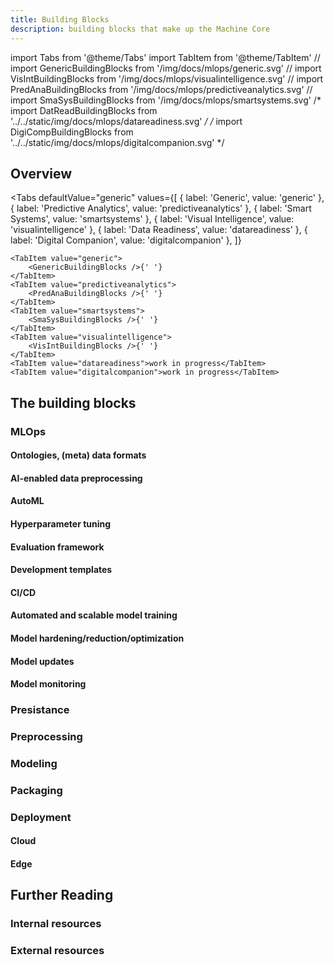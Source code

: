 ```yaml
---
title: Building Blocks
description: building blocks that make up the Machine Core
---
```


import Tabs from '@theme/Tabs'
import TabItem from '@theme/TabItem'
// import GenericBuildingBlocks from '/img/docs/mlops/generic.svg'
// import VisIntBuildingBlocks from '/img/docs/mlops/visualintelligence.svg'
// import PredAnaBuildingBlocks from '/img/docs/mlops/predictiveanalytics.svg'
// import SmaSysBuildingBlocks from '/img/docs/mlops/smartsystems.svg'
/* import DatReadBuildingBlocks from '../../static/img/docs/mlops/datareadiness.svg' */
/* import DigiCompBuildingBlocks from '../../static/img/docs/mlops/digitalcompanion.svg' */

## Overview

<Tabs
    defaultValue="generic"
    values={[
        { label: 'Generic', value: 'generic' },
        { label: 'Predictive Analytics', value: 'predictiveanalytics' },
        { label: 'Smart Systems', value: 'smartsystems' },
        { label: 'Visual Intelligence', value: 'visualintelligence' },
        { label: 'Data Readiness', value: 'datareadiness' },
        { label: 'Digital Companion', value: 'digitalcompanion' },
    ]}
>
    <TabItem value="generic">
        <GenericBuildingBlocks />{' '}
    </TabItem>
    <TabItem value="predictiveanalytics">
        <PredAnaBuildingBlocks />{' '}
    </TabItem>
    <TabItem value="smartsystems">
        <SmaSysBuildingBlocks />{' '}
    </TabItem>
    <TabItem value="visualintelligence">
        <VisIntBuildingBlocks />{' '}
    </TabItem>
    <TabItem value="datareadiness">work in progress</TabItem>
    <TabItem value="digitalcompanion">work in progress</TabItem>
</Tabs>

## The building blocks

### MLOps

#### Ontologies, (meta) data formats

#### AI-enabled data preprocessing

#### AutoML

#### Hyperparameter tuning

#### Evaluation framework

#### Development templates

#### CI/CD

#### Automated and scalable model training

#### Model hardening/reduction/optimization

#### Model updates

#### Model monitoring

### Presistance

### Preprocessing

### Modeling

### Packaging

### Deployment

#### Cloud

#### Edge

## Further Reading

### Internal resources


### External resources


